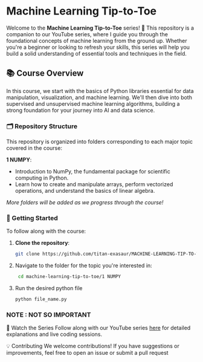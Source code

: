 # Machine Learning Tip-to-Toe

Welcome to the **Machine Learning Tip-to-Toe** series! 🎉 This repository is a companion to our YouTube series, where I guide you through the foundational concepts of machine learning from the ground up. Whether you're a beginner or looking to refresh your skills, this series will help you build a solid understanding of essential tools and techniques in the field.

## 📚 Course Overview

In this course, we start with the basics of Python libraries essential for data manipulation, visualization, and machine learning. We'll then dive into both supervised and unsupervised machine learning algorithms, building a strong foundation for your journey into AI and data science.

### 🗂️ Repository Structure

This repository is organized into folders corresponding to each major topic covered in the course:

**1 NUMPY**: 
   - Introduction to NumPy, the fundamental package for scientific computing in Python.
   - Learn how to create and manipulate arrays, perform vectorized operations, and understand the basics of linear algebra.

*More folders will be added as we progress through the course!*

### 🚀 Getting Started

To follow along with the course:

1. **Clone the repository**:
   ```bash
   git clone https://github.com/titan-exasaur/MACHINE-LEARNING-TIP-TO-TOE

2. Navigate to the folder for the topic you're interested in:
   ```bash
    cd machine-learning-tip-to-toe/1 NUMPY

3. Run the desired python file
   ```bash
   python file_name.py


### NOTE : NOT SO IMPORTANT

🎥 Watch the Series
Follow along with our YouTube series [here](https://www.youtube.com/watch?v=ncbxTyBZ93k&list=PLCpsqBieELDqKjdt6VFb5ghbz6IMo-H55) for detailed explanations and live coding sessions.

💡 Contributing
We welcome contributions! If you have suggestions or improvements, feel free to open an issue or submit a pull request

